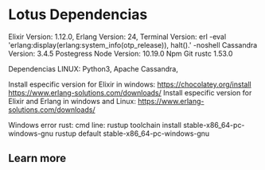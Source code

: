 # Lotus Dependencias

Elixir Version: 1.12.0,
Erlang Version: 24,
Terminal Version: erl -eval 'erlang:display(erlang:system_info(otp_release)), halt().'  -noshell
Cassandra Version: 3.4.5
Postegress
Node Version: 10.19.0
Npm
Git
rustc 1.53.0

Dependencias LINUX:
Python3,
Apache Cassandra,

Install especific version for Elixir in windows: https://chocolatey.org/install  https://www.erlang-solutions.com/downloads/
Install especific version for Elixir and Erlang in windows and Linux:   https://www.erlang-solutions.com/downloads/

Windows error rust:
cmd line:
rustup toolchain install stable-x86_64-pc-windows-gnu
rustup default stable-x86_64-pc-windows-gnu
 

## Learn more
